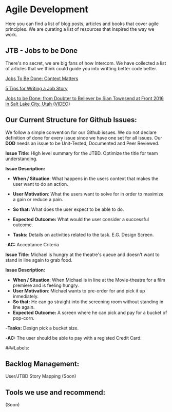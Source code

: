 # Agile Development 

Here you can find a list of blog posts, articles and books that cover agile principles. We are curating a list of resources that inspired the way we work.

## JTB - Jobs to be Done 
There's no secret, we are big fans of how Intercom. We have collected a list of articles that we think could guide you into writting better code better.

[Jobs To Be Done: Context Matters](https://medium.com/product-labs/jobs-to-be-done-context-matters-81136f7ca416)

[5 Tips for Writing a Job Story](https://jtbd.info/5-tips-for-writing-a-job-story-7c9092911fc9)

[Jobs to be Done: from Doubter to Believer by Sian Townsend at Front 2016 in Salt Lake City, Utah (VIDEO)](https://www.youtube.com/watch?v=VNTW_9mFM7k)

## Our Current Structure for Github Issues:
We follow a simple convention for our Github issues. We do not declare definition of done for every issue since we have one set for all issues. Our **DOD** needs an issue to be Unit-Tested, Documented and Peer Reviewed.

**Issue Title:** High level summary for the JTBD. Optimize the title for team understanding.

**Issue Description:**
  - **When / Situation**: What happens in the users context that makes the user want to do an action.
  - **User Motivation**: What the users want to solve for in order to maximize a gain or reduce a pain.
  - **So that:** What does the user expect to be able to do.
  - **Expected Outcome:** What would the user consider a successful outcome.
  
  - **Tasks:** Details on activities related to the task. E.G. Design Screen.
  
  -**AC:** Acceptance Criteria
  
**Issue Title:** Michael is hungry at the theatre's queue and doesn't want to stand in line again to grab food.

**Issue Description:**
  - **When / Situation**: When Michael is in line at the Movie-theatre for a film premiere and is feeling hungry.
  - **User Motivation**: Michael wants to pre-order for and pick it up inmediately.
  - **So that:** He can go straight into the screening room without standing in line again.
  - **Expected Outcome:** A screen where he can pick and pay for a bucket of pop-corn.
  
  -**Tasks:** Design pick a bucket size.
  
  -**AC:** The user should be able to pay with a registed Credit Card.
  


###Labels:


## Backlog Management:
User/JTBD Story Mapping
(Soon)

## Tools we use and recommend:
(Soon)
